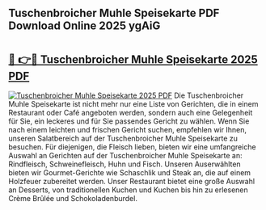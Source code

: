 ## Tuschenbroicher Muhle Speisekarte PDF Download Online 2025 ygAiG

# <h2><a href="http://gc8ucmr.nevu.top/?p=Tuschenbroicher+Muhle+Speisekarte">🔗 👉🔴 Tuschenbroicher Muhle Speisekarte 2025 PDF</a></h2>

[![Tuschenbroicher Muhle Speisekarte 2025 PDF](https://i.imgur.com/dBaPXMq.png)](http://gc8ucmr.nevu.top/?p=Tuschenbroicher+Muhle+Speisekarte)
Die Tuschenbroicher Muhle Speisekarte ist nicht mehr nur eine Liste von Gerichten, die in einem Restaurant oder Café angeboten werden, sondern auch eine Gelegenheit für Sie, ein leckeres und für Sie passendes Gericht zu wählen. Wenn Sie nach einem leichten und frischen Gericht suchen, empfehlen wir Ihnen, unseren Salatbereich auf der Tuschenbroicher Muhle Speisekarte zu besuchen. Für diejenigen, die Fleisch lieben, bieten wir eine umfangreiche Auswahl an Gerichten auf der Tuschenbroicher Muhle Speisekarte an: Rindfleisch, Schweinefleisch, Huhn und Fisch. Unseren Auserwählten bieten wir Gourmet-Gerichte wie Schaschlik und Steak an, die auf einem Holzfeuer zubereitet werden. Unser Restaurant bietet eine große Auswahl an Desserts, von traditionellen Kuchen und Kuchen bis hin zu erlesenen Crème Brûlée und Schokoladenburdel.
